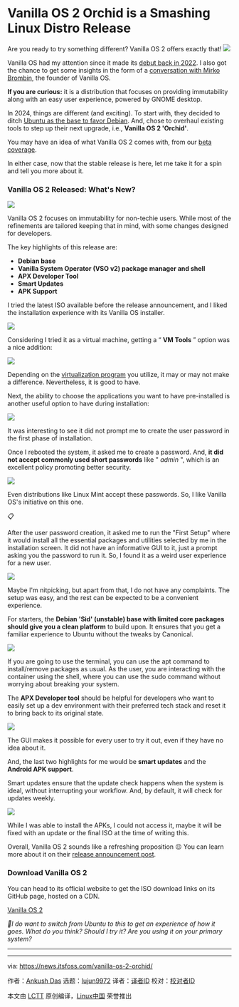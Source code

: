 [#]: subject: "Vanilla OS 2 Orchid is a Smashing Linux Distro Release"
[#]: via: "https://news.itsfoss.com/vanilla-os-2-orchid/"
[#]: author: "Ankush Das https://news.itsfoss.com/author/ankush/"
[#]: collector: "lujun9972/lctt-scripts-1705972010"
[#]: translator: " "
[#]: reviewer: " "
[#]: publisher: " "
[#]: url: " "

Vanilla OS 2 Orchid is a Smashing Linux Distro Release
======
Are you ready to try something different? Vanilla OS 2 offers exactly
that!
[![][1]][2]

Vanilla OS had my attention since it made its [debut back in 2022][3]. I also got the chance to get some insights in the form of a [conversation with Mirko Brombin][4], the founder of Vanilla OS.

**If you are curious:** it is a distribution that focuses on providing immutability along with an easy user experience, powered by GNOME desktop.

In 2024, things are different (and exciting). To start with, they decided to ditch [Ubuntu as the base to favor Debian][5]. And, chose to overhaul existing tools to step up their next upgrade, i.e., **Vanilla OS 2 'Orchid'**.

You may have an idea of what Vanilla OS 2 comes with, from our [beta coverage][3].

In either case, now that the stable release is here, let me take it for a spin and tell you more about it.

### Vanilla OS 2 Released: What's New?

![][6]

Vanilla OS 2 focuses on immutability for non-techie users. While most of the refinements are tailored keeping that in mind, with some changes designed for developers.

The key highlights of this release are:

  * **Debian base**
  * **Vanilla System Operator (VSO v2) package manager and shell**
  * **APX Developer Tool**
  * **Smart Updates**
  * **APK Support**



I tried the latest ISO available before the release announcement, and I liked the installation experience with its Vanilla OS installer.

![][7]

Considering I tried it as a virtual machine, getting a “ **VM Tools** ” option was a nice addition:

![][8]

Depending on the [virtualization program][9] you utilize, it may or may not make a difference. Nevertheless, it is good to have.

Next, the ability to choose the applications you want to have pre-installed is another useful option to have during installation:

![][10]

It was interesting to see it did not prompt me to create the user password in the first phase of installation.

Once I rebooted the system, it asked me to create a password. And, **it did not accept commonly used short passwords** like " _admin_ ", which is an excellent policy promoting better security.

![][11]

Even distributions like Linux Mint accept these passwords. So, I like Vanilla OS's initiative on this one.

📋

After the user password creation, it asked me to run the "First Setup" where it would install all the essential packages and utilities selected by me in the installation screen. It did not have an informative GUI to it, just a prompt asking you the password to run it. So, I found it as a weird user experience for a new user.

![][12]

Maybe I'm nitpicking, but apart from that, I do not have any complaints. The setup was easy, and the rest can be expected to be a convenient experience.

For starters, the **Debian 'Sid' (unstable) base with limited core packages should give you a clean platform** to build upon. It ensures that you get a familiar experience to Ubuntu without the tweaks by Canonical.

![][13]

If you are going to use the terminal, you can use the apt command to install/remove packages as usual. As the user, you are interacting with the container using the shell, where you can use the sudo command without worrying about breaking your system.

The **APX Developer tool** should be helpful for developers who want to easily set up a dev environment with their preferred tech stack and reset it to bring back to its original state.

![][14]

The GUI makes it possible for every user to try it out, even if they have no idea about it.

And, the last two highlights for me would be **smart updates** and the **Android APK support**.

Smart updates ensure that the update check happens when the system is ideal, without interrupting your workflow. And, by default, it will check for updates weekly.

![][15]

While I was able to install the APKs, I could not access it, maybe it will be fixed with an update or the final ISO at the time of writing this.

Overall, Vanilla OS 2 sounds like a refreshing proposition 😉 You can learn more about it on their [release announcement post][16].

### Download Vanilla OS 2

You can head to its official website to get the ISO download links on its GitHub page, hosted on a CDN.

[Vanilla OS 2][17]

_💭I do want to switch from Ubuntu to this to get an experience of how it goes. What do you think? Should I try it? Are you using it on your primary system?_

* * *

--------------------------------------------------------------------------------

via: https://news.itsfoss.com/vanilla-os-2-orchid/

作者：[Ankush Das][a]
选题：[lujun9972][b]
译者：[译者ID](https://github.com/译者ID)
校对：[校对者ID](https://github.com/校对者ID)

本文由 [LCTT](https://github.com/LCTT/TranslateProject) 原创编译，[Linux中国](https://linux.cn/) 荣誉推出

[a]: https://news.itsfoss.com/author/ankush/
[b]: https://github.com/lujun9972
[1]: https://news.itsfoss.com/assets/images/pikapods-banner-v3.webp
[2]: https://www.pikapods.com/?utm_campaign=banner-2024-05&utm_source=itsfoss
[3]: https://news.itsfoss.com/vanilla-os-beta/
[4]: https://news.itsfoss.com/interview-mirko-brombin/
[5]: https://news.itsfoss.com/vanilla-os-debian-ubuntu/
[6]: https://news.itsfoss.com/content/images/2024/07/vanilla-os-2-orchid.jpg
[7]: https://news.itsfoss.com/content/images/2024/07/vanilla-os-2-installation.jpg
[8]: https://news.itsfoss.com/content/images/2024/07/vanilla-os-2-vm-tools.jpg
[9]: https://itsfoss.com/virtualization-software-linux/
[10]: https://news.itsfoss.com/content/images/2024/07/vanilla-os-app-installer.jpg
[11]: https://news.itsfoss.com/content/images/2024/07/vanilla-os-2-password.jpg
[12]: https://news.itsfoss.com/content/images/2024/07/Screenshot_443.jpg
[13]: https://news.itsfoss.com/content/images/2024/07/vanilla-os-2-neofetch.png
[14]: https://news.itsfoss.com/content/images/2024/07/apx-gui-tool.jpg
[15]: https://news.itsfoss.com/content/images/2024/07/system-updates-vanilla-os.png
[16]: https://vanillaos.org/blog/article/2024-07-28/vanilla-os-2-orchid---stable-release
[17]: https://vanillaos.org/download

